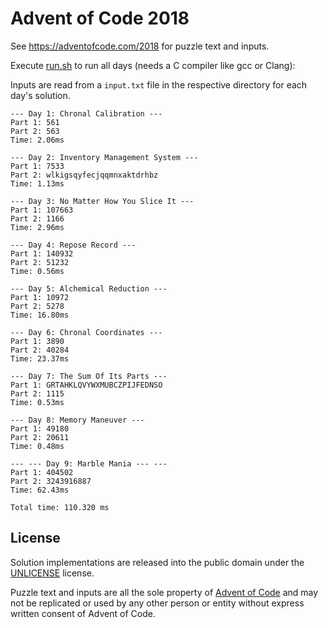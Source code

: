 # Advent of Code 2018

See https://adventofcode.com/2018 for puzzle text and inputs.

Execute [run.sh](run.sh) to run all days (needs a C compiler like gcc or Clang):

Inputs are read from a `input.txt` file in the respective directory for each day's solution.

```
--- Day 1: Chronal Calibration ---
Part 1: 561
Part 2: 563
Time: 2.06ms

--- Day 2: Inventory Management System ---
Part 1: 7533
Part 2: wlkigsqyfecjqqmnxaktdrhbz
Time: 1.13ms

--- Day 3: No Matter How You Slice It ---
Part 1: 107663
Part 2: 1166
Time: 2.96ms

--- Day 4: Repose Record ---
Part 1: 140932
Part 2: 51232
Time: 0.56ms

--- Day 5: Alchemical Reduction ---
Part 1: 10972
Part 2: 5278
Time: 16.80ms

--- Day 6: Chronal Coordinates ---
Part 1: 3890
Part 2: 40284
Time: 23.37ms

--- Day 7: The Sum Of Its Parts ---
Part 1: GRTAHKLQVYWXMUBCZPIJFEDNSO
Part 2: 1115
Time: 0.53ms

--- Day 8: Memory Maneuver ---
Part 1: 49180
Part 2: 20611
Time: 0.48ms

--- --- Day 9: Marble Mania --- ---
Part 1: 404502
Part 2: 3243916887
Time: 62.43ms

Total time: 110.320 ms
```

## License

Solution implementations are released into the public domain under the [UNLICENSE](/UNLICENSE) license.

Puzzle text and inputs are all the sole property of [Advent of Code](https://adventofcode.com/) and may not be replicated or used by any other person or entity without express written consent of Advent of Code.
